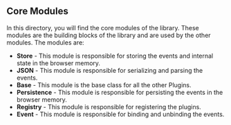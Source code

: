 ## Core Modules
In this directory, you will find the core modules of the library. These modules are the building blocks of the library and are used by the other modules. The modules are:
- **Store** - This module is responsible for storing the events and internal state in the browser memory.
- **JSON** - This module is responsible for serializing and parsing the events.
- **Base** - This module is the base class for all the other Plugins.
- **Persistence** - This module is responsible for persisting the events in the browser memory.
- **Registry** - This module is responsible for registering the plugins.
- **Event** - This module is responsible for binding and unbinding the events.
